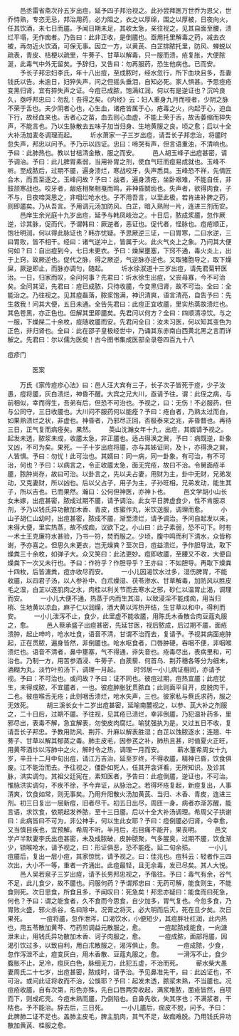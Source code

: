 <!-- { "loadSidebar": true } -->
　　邑丞雷省斋次孙五岁出痘，延予四子邦治视之。此孙尝拜医万世乔为恩父，世乔恃熟，专恣无忌，邦治用药，必力阻之，衣之以厚绵，围之以厚被，日夜向火，任其饮酒，未七日而靥。予闻日期未足，其收太急，亲往视之，见其自面至腰，溃烂平塌，无作痂者。乃告曰：此非正收，是倒靥也。亟用托里解毒之药，减去衣被，再勿近火饮酒，可保无事。因立一方，以黄芪、白芷排脓托里，防风、蝉蜕以疏表，青皮、桔梗以疏里，牛蒡子、甘草以解毒，只一服而溃，疮复胀，大便脓涎，此毒气中外无留矣。予辞归，又告曰：勿再服药，恐生他病也。已而安。
　　予长子邦忠妇李氏，年十八出痘，至成脓时，经水忽行，所下血块且多，吾妻钱氏以告。未逾日，妇猝失声，问之但摇头垂泪，自知必死。家人惧甚。予思痘疮变黑归肾，宜有猝失声之证。今痘已成脓，饱满红润，何以有是逆证也？沉吟良久，亟呼邦忠曰：勿乱！吾得之矣。《内经》云：妇人重身九月而哑者，少阴之脉不荣于舌也。夫少阴者心也，心生血，诸疮皆属于心，疮毒之火，内起于心，迫血下行，故经血来也。舌者心之苗，血去则心血虚，不能上荣于舌，故舌萎缩而猝失声，不能言也。乃以生脉散去五味子加当归身、生地黄服之良，顷之愈；后以十全大补汤加麦冬调理而起。
　　圻水萧家一子三岁出痘，请吾长子邦忠治，将靥时忽失声，邦忠以问予。予乃示以四证。忠曰：啼哭有声，但言语重浊，不清响也。予曰：此肺热也。教以甘桔清金散，服之而安。
　　邑人胡玉峰子出痘甚密，请予调治。予曰：此儿脾胃素弱，当用补胃之剂，使血气旺而痘易成就也。玉峰不听。至成脓后，过期不靥，遍身溃烂，寒战咬牙，失声悉具。玉峰恐不祥，先倩匠合木，而吾至逐之。玉峰问故？予曰：战者，遍身溃疮，坐卧艰难，不能自任，非鼓颔寒战也。咬牙者，龈疮相聚相戛而鸣，非神昏鬬齿也。失声者，欲得肉食，子不与，日夜啼哭思之，非咽烂呛水也。子不用吾言，以至此极，若肯进补脾之药，则即靥矣。乃从吾言。予用调元汤加防风、白芷，暗入熟附一片，连进三剂而安。
　　邑庠生余光庭十九岁出痘，延予与韩凤岐治之。十日后，脓成浆靥，忽作厥逆，诊其脉，促而代，予谓韩曰：厥逆者，恶证也。促代者，怪脉也。痘疮顺正，饱壮明润，何以得此脉证也？韩亦忧疑。予思厥逆三证，一曰胃寒，二曰水逆，三曰胃败，皆不相干。经曰：诸气逆冲上，皆属于火。此火气炎上之象。乃问其大便何如？曰：自出痘到今，七日未更衣。予曰：燥屎壅塞，下窍不通，毒火炎上，出于上窍，故厥逆也。促代之脉，得之厥逆，气逆脉亦逆也。又取猪胞导之，取下燥屎，厥逆即止，而脉亦调匀，随起。
　　圻水徐淑道十三岁出痘，请先君菊轩医治。一日，归家而叹，全问何事？先君曰：圻水徐生出痘，父丧母寡，今不可治矣。全问其证，先君曰：痘已成脓，只待收靥，今变黑归肾，故不可治。全曰：全能治之。乃往视之。见其痘磊落，脓浆饱满，神识清爽，语言清亮，自告予曰：先生救我！问其大便，五日未通。全告先君曰：此痘正宜收靥，里实热蒸故溃烂也。其色苍黑，亦正色也。但解其里即靥矣。先君问以何方？全曰：四顺清凉饮。与之一服，下燥屎二十余枚，痘随收靥而安。先君问全曰：汝未习医，何以知其变色为正色，非归肾也。全曰：此在邵子皇极经世中，乃诵其东赤南白西黄北黑之言而详解之。先君曰：尔以儒为医矣！古今图书集成医部全录卷四百九十八

痘疹门

　　　　医案

　　万氏《家传痘疹心法》曰：邑人汪大宾有三子，长子次子皆死于痘，少子汝愚，痘将靥，灰白溃烂，神昏不醒。大宾之兄大川，亟请予往，谓：此侄之病，与前相似，幸而得生，吾弟有后，但恐不可治也。予视之，曰：无伤！不必服药，但与公同守，三日收靥也。大川问不服药何以能痊？予曰：疮白者，乃熟太过而白，如果熟溃烂之状，非虚也。神昏者，乃邪尽正回，否极泰来之兆，非昏瞀也。再待三日，正气复而病痊矣。果然。
　　英山沈瀚女年十九，出痘，其婿请予视之。起发未透，脓浆未成，收靥太急，非正靥也。适占得涣之巽，予曰：病既逆，卦象又凶，不可为矣。果死。一子十岁出痘将靥，亦与其姊证同，及卜，亦得涣之巽，人皆惧。予曰：勿忧！此可治也。其婿曰：同一病，同一卦象，有可治，有不可治，何也？予曰：以病言之，令正收靥太急，面无完疮，故曰不治。令舅面疮半靥，脓肿尚存，故曰可治。以卦言之，先以夫占妻，用财为主，卦中无财，兄弟发动，又克妻财，所以凶也。后以父占子，用子为主，子孙旺相，兄弟发动，能生其子，所以吉也。已而果然。瀚曰：公何但神医，亦神卜也。
　　邑文学胡小山长女未嫁，出痘甚密，脓成过期不靥，请予调治。此女平日脾虚食少，性不肯服凉剂，予乃以钱氏异功散加木香、青皮，炼蜜作丸，米饮送服，调理而愈。
　　小山子胡仁山幼时，出痘甚密，脓成不靥，渐至溃烂，请予调治。予问自起发以来，未得大便，里实热蒸，故不成痂，议欲下之。小山曰：此子素弱，恐不可下。时有一术士王克廉符水甚验，乃书一符，焚而服之。少顷，腹中鸣而利下清水，众皆称谢，予亦喜之。但思久未更衣，岂无燥粪？至次日，痘益溃烂，予作胆导法，取下燥粪三十余枚，如弹子大。众又笑曰：此法更妙。痘即收靥，至腰又不收，大便自燥粪下一次又未行也。予曰：作符乎？作胆导乎？王亦曰：不如胆导。再取下燥粪十四枚，后皆溏粪，痘亦收尽而安。
　　一小儿因渴饮水过多，湿伤脾胃，不能收靥，以四君子汤，以人参补中、白朮燥湿、茯苓渗水、甘草解毒，加防风以胜皮毛之湿，白芷以逐肌肉之水，肉桂以利关节而去寒水之邪，砂仁以温胃止渴，调理而安。
　　一小儿大便不通，热蒸于内而生其湿，以致浸淫不能成痂，用当归梢、生地黄以凉血，麻子仁以润燥，酒大黄以泻热开结，生甘草以和中，得利而安。
　　一小儿泄泻不止，食少，此里虚不能收靥，用陈氏木香散合肉豆蔻丸服之，愈。
　　邑人蔡承盛子出痘甚密，先延甘医，视后脓成，后过期不靥，面疮溃肿，起止呻吟，呛水吐食，语音不清，甘谓不治而去，复请予。予视其病面疮肿起，正在贯脓，遍身皆然，非倒靥也。呛水呕食者，口唇肿硬，吞咽不便，非咽喉溃烂也。语音不清者，鼻中壅塞，气不得通，非失音也。疮毒尽出，表病里和，可治也。乃制一方，用苦参酒浸、牛蒡子、白蒺藜、何首乌、荆芥穗各等分为细末，酒糊为丸，淡竹叶煎汤下，调理一月起。
　　时邻居一小儿病证相同，亦请予视。予曰：不可治也。或问故？予曰：证不同也。彼痘过期，痘热宜靥；此痘犹生，未得成脓，不宜靥者，一也。彼痘肿胀犹贯脓血；此则面平目开，皮脱肉干，二也。彼痘喉舌无疮；此则咽舌溃烂，呛水失声，三也。彼家私与蔡氏求药，服之无效死。
　　胡三溪长女十二岁出痘甚密，延喻南麓视之，以参、芪大补之剂服之，二十日后，过期不靥。予往视，见其疮已溃烂，幸非倒靥，乃犯温补药多，里邪尽出，表毒不解，急宜解表，勿使皮肉腐烂。喻犹强执为是。又过五日不收，复请吾长子邦忠。予教用防风、荆芥、升麻以解表胜湿；白芷以蚀脓逐水；连翘、牛蒡子、甘草以解其郁蒸之毒。肺主皮毛，因参芪之补，肺热且甚，时值夏火正旺，用黄芩酒炒以泻肺中之火，解时令之热，调理一月而安。
　　蕲水董希周女十九岁，辛丑十二月中旬出痘，请江万吉治，延至岁终，不得收靥，精神已昏，饮食俱废。江不能治而去。予往视之，僵卧如死人，任其开衾详看，无所知识。及诊其脉，洪实调匀。其祖父廷宪在，素知医者，予告曰：此痘倒靥，逆证也，不可治。惟脉洪实调匀，不疾不徐，予今弃证，从脉治之。若得坏疮复起，新痘复出，人事清爽，饮食如常，则无事矣。乃用升阳散火汤加黄芪、当归、木香、青皮，连进三剂。初三日复出一层新痘，旧者尽干。初五日出尽，周匝一身，病者亦渐苏醒，能言语，求饮食，依期起发养脓，至十三日靥。后以十全大补汤调理。希周父子拱谢曰：此病皆曰不可为，非公神手，何以生此女耶？予曰：痘倒靥必归肾，今幸愈，又当慎目疾也，宜预解。希周不听。半月后，右目痛不能开，果丧明。
　　邑文学卢半默妻李氏出痘甚密，未及成脓破，皮肿脓聚，气多腥臭，过期不靥，饮食渐少，锁喉呛水，请予视之，曰：形证俱恶，恐不能痊。延二旬余殒。
　　一小儿痘靥后，复出一层小痘，其家惊忧，请予视之。曰：佳兆也。痘科云：轻者作三四次出，大小不一等，重者一齐涌出。此痘最轻，且无余毒，发已尽矣。其人大悦。
　　邑人吴若泉子三岁出痘，请予长男邦忠视之，予偕往。予曰：毒气有余，谷气不足，此儿食少，故不靥也。问服何药？予谓邦忠曰：无药可解，能食则生，不能食则死。次日思食，所食且多，予闻叹曰：死急矣！邦忠亦疑曰：能食而曰死急，何也？予曰：谓之能食者，久不食而今思食，自少加多，胃气复也。今忽多食，乃胃败火盛，邪火杀谷，名曰除中。况膏之将灭，必大明而后灭，死在旦夕矣。次日果死。
　　一痘将靥，忽作泄泻，口渴饮水，小便短少，其痘胖壮红润，此内热也，用五苓散加黄芩、芍药煎调益元散服之，愈。
　　一痘起脓成能食，一向溏泄未止，用钱氏异功散加木香、诃子肉服之，愈。
　　一痘成脓，面部将靥，因渴引饮过多，以致自利，用白朮散服之，渴泻俱止，愈。
　　一痘成脓，少食，忽作泻泄不止，痘变灰白，用木香散、豆蔻丸服之，愈。
　　一滑泻不止，食少腹胀不止，足冷，痘灰白色，脉细无力，此犯五虚，不治而死。
　　蕲水柴大愚妻周氏二十七岁，出痘甚密，脓成时，请予治。予见鼻准先干，曰：此凶证也，不可治。或问此证将收而不治，公悞耶？予曰：起发未透，脓浆未熟，不当靥也。况痘疮收靥，自有次第，形色亦殊，先自口唇两旁收起，满浆堆脓，面疮皆然，自项而下，则成疕壳。今痘未熟而靥，乃倒陷也。自鼻先收，失其序也；不满浆者，干枯也。予不能治。辞去后，三日死。
　　一小儿靥后，痂皮不脱，问予。予曰：此脾肺二证不足也。盖肺主皮毛，脾主肌肉，其气不足，故痂难脱。乃用钱氏异功散加黄芪、桂服之愈。
